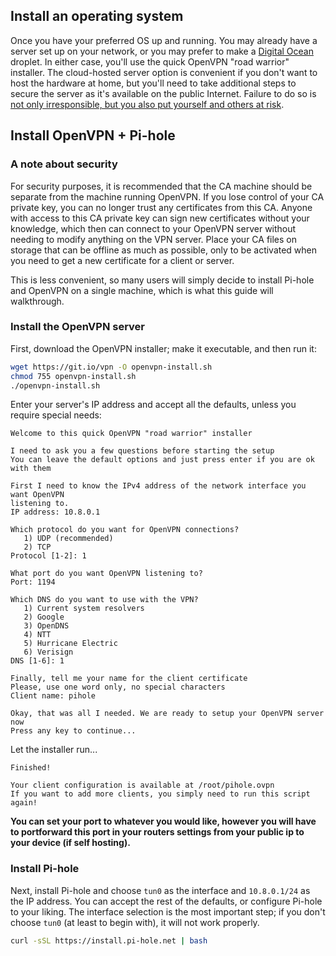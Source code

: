## Install an operating system

Once you have your preferred OS up and running. You may already have a server set up on your network, or you may prefer to make a [Digital Ocean](https://www.digitalocean.com/?refcode=344d234950e1) droplet. In either case, you'll use the quick OpenVPN "road warrior" installer. The cloud-hosted server option is convenient if you don't want to host the hardware at home, but you'll need to take additional steps to secure the server as it's available on the public Internet. Failure to do so is [not only irresponsible, but you also put yourself and others at risk](https://us-cert.cisa.gov/ncas/alerts/TA13-088A).

## Install OpenVPN + Pi-hole

### A note about security

For security purposes, it is recommended that the CA machine should be separate from the machine running OpenVPN. If you lose control of your CA private key, you can no longer trust any certificates from this CA. Anyone with access to this CA private key can sign new certificates without your knowledge, which then can connect to your OpenVPN server without needing to modify anything on the VPN server. Place your CA files on storage that can be offline as much as possible, only to be activated when you need to get a new certificate for a client or server.

This is less convenient, so many users will simply decide to install Pi-hole and OpenVPN on a single machine, which is what this guide will walkthrough.

### Install the OpenVPN server

First, download the OpenVPN installer; make it executable, and then run it:

```bash
wget https://git.io/vpn -O openvpn-install.sh
chmod 755 openvpn-install.sh
./openvpn-install.sh
```

Enter your server's IP address and accept all the defaults, unless you require special needs:

```text
Welcome to this quick OpenVPN "road warrior" installer

I need to ask you a few questions before starting the setup
You can leave the default options and just press enter if you are ok with them

First I need to know the IPv4 address of the network interface you want OpenVPN
listening to.
IP address: 10.8.0.1

Which protocol do you want for OpenVPN connections?
   1) UDP (recommended)
   2) TCP
Protocol [1-2]: 1

What port do you want OpenVPN listening to?
Port: 1194

Which DNS do you want to use with the VPN?
   1) Current system resolvers
   2) Google
   3) OpenDNS
   4) NTT
   5) Hurricane Electric
   6) Verisign
DNS [1-6]: 1

Finally, tell me your name for the client certificate
Please, use one word only, no special characters
Client name: pihole

Okay, that was all I needed. We are ready to setup your OpenVPN server now
Press any key to continue...
```

Let the installer run...

```text
Finished!

Your client configuration is available at /root/pihole.ovpn
If you want to add more clients, you simply need to run this script again!
```

**You can set your port to whatever you would like, however you will have to portforward this port in your routers settings from your public ip to your device (if self hosting).**

### Install Pi-hole

Next, install Pi-hole and choose `tun0` as the interface and `10.8.0.1/24` as the IP address. You can accept the rest of the defaults, or configure Pi-hole to your liking. The interface selection is the most important step; if you don't choose `tun0` (at least to begin with), it will not work properly.

```bash
curl -sSL https://install.pi-hole.net | bash
```

